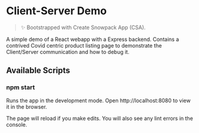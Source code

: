 # Client-Server Demo

> ✨ Bootstrapped with Create Snowpack App (CSA).

A simple demo of a React webapp with a Express backend. Contains a contrived Covid centric product listing page to demonstrate the Client/Server communication and how to debug it.

## Available Scripts

### npm start

Runs the app in the development mode.
Open http://localhost:8080 to view it in the browser.

The page will reload if you make edits.
You will also see any lint errors in the console.
